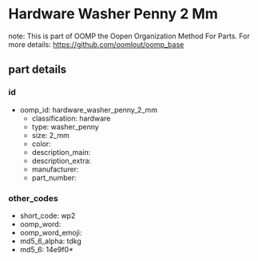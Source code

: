# Hardware Washer Penny 2 Mm  

note: This is part of OOMP the Oopen Organization Method For Parts. For more details: https://github.com/oomlout/oomp_base

##  part details





### id
* oomp_id: hardware_washer_penny_2_mm
  * classification: hardware
  * type: washer_penny
  * size: 2_mm
  * color: 
  * description_main: 
  * description_extra: 
  * manufacturer: 
  * part_number: 

### other_codes
* short_code: wp2
* oomp_word: 
* oomp_word_emoji: 
* md5_6_alpha: tdkg
* md5_6: 14e9f0* 